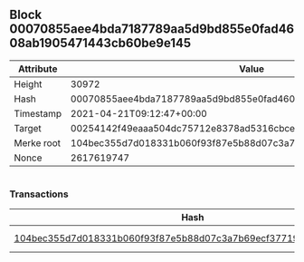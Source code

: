 ## Block 00070855aee4bda7187789aa5d9bd855e0fad4608ab1905471443cb60be9e145

Attribute | Value
--- | ---
Height | 30972
Hash | 00070855aee4bda7187789aa5d9bd855e0fad4608ab1905471443cb60be9e145
Timestamp | 2021-04-21T09:12:47+00:00
Target | 00254142f49eaaa504dc75712e8378ad5316cbcead634704b3734b6271167cc4
Merke root | 104bec355d7d018331b060f93f87e5b88d07c3a7b69ecf37719060336d24af51
Nonce | 2617619747

```

```

### Transactions

Hash | Amount
--- | ---
[104bec355d7d018331b060f93f87e5b88d07c3a7b69ecf37719060336d24af51](104bec355d7d018331b060f93f87e5b88d07c3a7b69ecf37719060336d24af51.md) | 10.00000000 SKEPTI 
